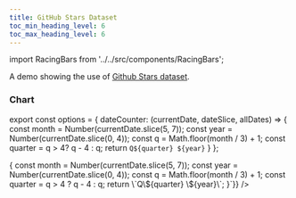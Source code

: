 ```yaml
---
title: GitHub Stars Dataset
toc_min_heading_level: 6
toc_max_heading_level: 6
---
```


import RacingBars from '../../src/components/RacingBars';

A demo showing the use of [Github Stars dataset](/docs/sample-datasets#github-stars).

<!--truncate-->

### Chart

export const options = {
dateCounter: (currentDate, dateSlice, allDates) => {
const month = Number(currentDate.slice(5, 7));
const year = Number(currentDate.slice(0, 4));
const q = Math.floor(month / 3) + 1;
const quarter = q > 4? q - 4 : q;
return `Q${quarter} ${year}`
}
};

<div className="gallery">
  <RacingBars
    dataUrl="/data/gh-star.csv"
    dataType="csv"
    title="Top Programming Languages"
    subTitle="Github Stars"
    makeCumulative={true}
    dateCounter={options.dateCounter}
    dynamicProps={{dateCounter: `(currentDate, dateSlice, allDates) => {
    const month = Number(currentDate.slice(5, 7));
    const year = Number(currentDate.slice(0, 4));
    const q = Math.floor(month / 3) + 1;
    const quarter = q > 4 ? q - 4 : q;
    return \`Q\${quarter} \${year}\`;
  }`}}
  />
</div>
